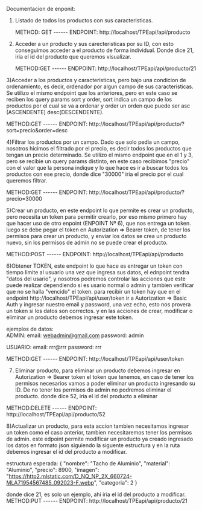 Documentacion de enponit:

1) Listado de todos los productos con sus caracteristicas.
   
   METHOD: GET ------ ENDPOINT: http://localhost/TPEapi/api/producto
   

3) Acceder a un producto y sus carecteristicas por su ID, con esto conseguimos acceder a el producto de forma individual.
   Donde dice 21, iria el id del producto que queremos visualizar.
   
   METHOD:GET ------ ENDPOINT: http://localhost/TPEapi/api/producto/21
   

3)Acceder a los productos y caracteristicas, pero bajo una condicion de ordenamiento, es decir, ordenador por algun campo de sus caracteristicas.
  Se utilizo el mismo endpoint que los anteriores, pero en este caso se reciben los query params sort y order, sort indica un campo de los productos por el cual se va 
  a ordenar y order un orden que puede ser asc (ASCENDENTE) desc(DESCENDENTE).

  METHOD:GET  ------  ENDPOINT: http://localhost/TPEapi/api/producto/?sort=precio&order=desc
  

4)Filtrar los productos por un campo. Dado que solo pedia un campo, nosotros hicimos el filtrado por el precio, es decir todos los productos que tengan un precio
determinado. Se utilizo el mismo endpoint que en el 1 y 3, pero se recibie un  query params distinto, en este caso recibimos "precio" con el valor que la persona indique
y lo que hace es ir a buscar todos los productos con ese precio, donde dice "30000" iria el precio por el cual queremos filtrar.

  METHOD:GET ------  ENDPOINT: http://localhost/TPEapi/api/producto/?precio=30000


5)Crear un producto, en este endpoint lo que permite es crear un producto, pero necesita un token para permitir crearlo, por eso mismo primero hay que hacer uso de otro enpoint (ENPOINT Nº 6), que nos entrega un token. luego se debe pegar el token en Autorization => Bearer token, de tener los permisos para crear un producto, y enviar los datos
se crea un producto nuevo, sin los permisos de admin no se puede crear el producto.

METHOD:POST  ------  ENDPOINT: http://localhost/TPEapi/api/producto

6)Obtener TOKEN, este endpoint lo que hace es entregar un token con tiempo limite al usuario una vez que ingresa sus datos, el ednpoint tendra "datos del usario", y nosotros podremos controlar las acciones que este puede realizar dependiendo si es usario normal o admin y tambien verificar que no se halla "vencido" el token. para recibir un token hay que en el endpoint http://localhost/TPEapi/api/user/token ir a Autorization => Basic Auth y ingresar nuestro email y password, una vez echo, esto nos provera un token si los datos son correctos. y en las acciones de crear, modificar o eliminar un producto debemos ingresar este token.

ejemplos de datos:   
  ADMIN: email: webadmin@gmail.com  password: admin
  
  USUARIO: email: rrr@rrr  password: rrr

METHOD:GET  ------  ENDPOINT: http://localhost/TPEapi/api/user/token


7) Eliminar producto, para eliminar un producto debemos ingresar en Autorization => Bearer token el token que tenemos, en caso de tener los permisos necesarios vamos a poder
   eliminar un producto ingresando su ID. De no tener los permisos de admin no podremos eliminar el producto.
   donde dice 52, iria el id del producto a eliminar

  METHOD:DELETE  ------  ENDPOINT: http://localhost/TPEapi/api/producto/52

8)Actualizar un producto, para esta accion tambien necesitamos ingresar un token como el caso anterior, tambien necesitaremos tener los permisos de admin. este edpoint permite
  modificar un producto ya creado ingresado los datos en formato json siguiendo la siguente estructura y en la ruta debemos ingresar el id del producto a modificar.
  
  estructura esperada:
  {
    "nombre": "Tacho de Aluminio",
    "material": "Aluminio",
    "precio": 8900,
    "imagen": "https://http2.mlstatic.com/D_NQ_NP_2X_660724-MLA71954567485_092023-F.webp",
    "categoria": 2
  }

  donde dice 21, es solo un ejemplo, ahi iria el id del producto a modificar.
  METHOD:PUT ------  ENDPOINT: http://localhost/TPEapi/api/producto/21


















